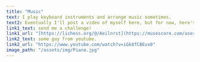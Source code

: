```yaml
---
title: "Music"
text: I play keyboard instruments and arrange music sometimes.
text2: Eventually I'll post a video of myself here, but for now, here's
link1_text: send me a challenge!
link1_url: "[https://lichess.org/@/Aeilnrst](https://musescore.com/user/14818971)"
link2_text: some guy from youtube.
link2_url: "https://www.youtube.com/watch?v=iGk8fC8Evx0"
image_path: "/assets/img/Piano.jpg"
---
```

